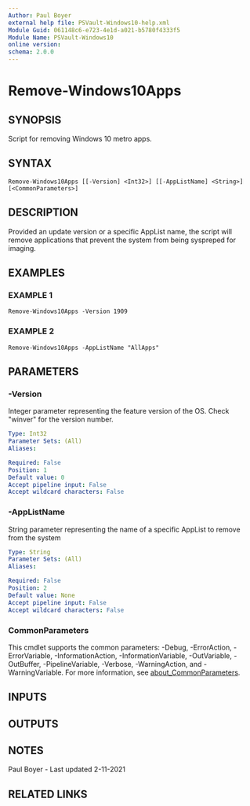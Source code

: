 ```yaml
---
Author: Paul Boyer
external help file: PSVault-Windows10-help.xml
Module Guid: 061148c6-e723-4e1d-a021-b5780f4333f5
Module Name: PSVault-Windows10
online version:
schema: 2.0.0
---
```


# Remove-Windows10Apps

## SYNOPSIS
Script for removing Windows 10 metro apps.

## SYNTAX

```
Remove-Windows10Apps [[-Version] <Int32>] [[-AppListName] <String>] [<CommonParameters>]
```

## DESCRIPTION
Provided an update version or a specific AppList name, the script will remove applications that prevent the system from being syspreped for imaging.

## EXAMPLES

### EXAMPLE 1
```
Remove-Windows10Apps -Version 1909
```

### EXAMPLE 2
```
Remove-Windows10Apps -AppListName "AllApps"
```

## PARAMETERS

### -Version
Integer parameter representing the feature version of the OS.
Check "winver" for the version number.

```yaml
Type: Int32
Parameter Sets: (All)
Aliases:

Required: False
Position: 1
Default value: 0
Accept pipeline input: False
Accept wildcard characters: False
```

### -AppListName
String parameter representing the name of a specific AppList to remove from the system

```yaml
Type: String
Parameter Sets: (All)
Aliases:

Required: False
Position: 2
Default value: None
Accept pipeline input: False
Accept wildcard characters: False
```

### CommonParameters
This cmdlet supports the common parameters: -Debug, -ErrorAction, -ErrorVariable, -InformationAction, -InformationVariable, -OutVariable, -OutBuffer, -PipelineVariable, -Verbose, -WarningAction, and -WarningVariable. For more information, see [about_CommonParameters](http://go.microsoft.com/fwlink/?LinkID=113216).

## INPUTS

## OUTPUTS

## NOTES
Paul Boyer - Last updated 2-11-2021

## RELATED LINKS
